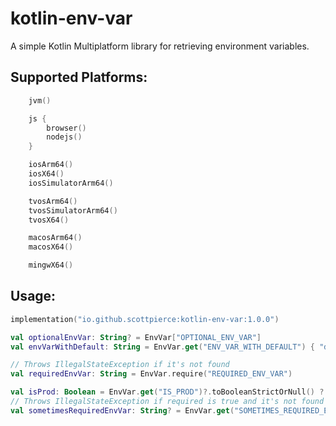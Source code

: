 # kotlin-env-var
A simple Kotlin Multiplatform library for retrieving environment variables.

## Supported Platforms:
```Kotlin
    jvm()

    js {
        browser()
        nodejs()
    }

    iosArm64()
    iosX64()
    iosSimulatorArm64()

    tvosArm64()
    tvosSimulatorArm64()
    tvosX64()

    macosArm64()
    macosX64()

    mingwX64()
```

## Usage:
```Kotlin
implementation("io.github.scottpierce:kotlin-env-var:1.0.0")
```

```Kotlin
val optionalEnvVar: String? = EnvVar["OPTIONAL_ENV_VAR"]
val envVarWithDefault: String = EnvVar.get("ENV_VAR_WITH_DEFAULT") { "default" }

// Throws IllegalStateException if it's not found
val requiredEnvVar: String = EnvVar.require("REQUIRED_ENV_VAR")

val isProd: Boolean = EnvVar.get("IS_PROD")?.toBooleanStrictOrNull() ?: false
// Throws IllegalStateException if required is true and it's not found
val sometimesRequiredEnvVar: String? = EnvVar.get("SOMETIMES_REQUIRED_ENV_VAR", required = isProd)
```